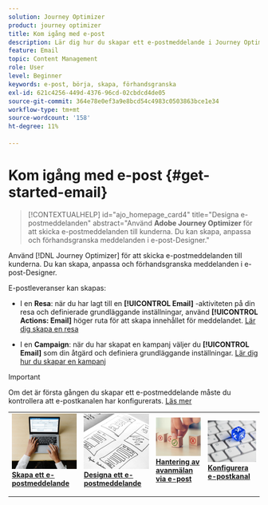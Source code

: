 ```yaml
---
solution: Journey Optimizer
product: journey optimizer
title: Kom igång med e-post
description: Lär dig hur du skapar ett e-postmeddelande i Journey Optimizer
feature: Email
topic: Content Management
role: User
level: Beginner
keywords: e-post, börja, skapa, förhandsgranska
exl-id: 621c4256-449d-4376-96cd-02cbdcd4de05
source-git-commit: 364e78e0ef3a9e8bcd54c4983c0503863bce1e34
workflow-type: tm+mt
source-wordcount: '158'
ht-degree: 11%

---
```


# Kom igång med e-post {#get-started-email}

>[!CONTEXTUALHELP]
>id="ajo_homepage_card4"
>title="Designa e-postmeddelanden"
>abstract="Använd **Adobe Journey Optimizer** för att skicka e-postmeddelanden till kunderna. Du kan skapa, anpassa och förhandsgranska meddelanden i e-post-Designer."

Använd [!DNL Journey Optimizer] för att skicka e-postmeddelanden till kunderna. Du kan skapa, anpassa och förhandsgranska meddelanden i e-post-Designer.

E-postleveranser kan skapas:

* I en **Resa**: när du har lagt till en **[!UICONTROL Email]** -aktiviteten på din resa och definierade grundläggande inställningar, använd **[!UICONTROL Actions: Email]** höger ruta för att skapa innehållet för meddelandet. [Lär dig skapa en resa](../building-journeys/journey-gs.md)

* I en **Campaign**: när du har skapat en kampanj väljer du **[!UICONTROL Email]** som din åtgärd och definiera grundläggande inställningar. [Lär dig hur du skapar en kampanj](../campaigns/create-campaign.md#configure)


>[!IMPORTANT]
>
>Om det är första gången du skapar ett e-postmeddelande måste du kontrollera att e-postkanalen har konfigurerats. [Läs mer](email-settings.md)

<table style="table-layout:fixed"><tr style="border: 0;">
<td>
<a href="create-email.md">
<img alt="Skapa" src="../assets/do-not-localize/email-create.jpeg">
</a>
<div><a href="create-email.md"><strong>Skapa ett e-postmeddelande</strong>
</div>
<p>
</td>
<td>
<a href="get-started-email-design.md">
<img alt="Design" src="../assets/do-not-localize/email-design.jpg">
</a>
<div>
<a href="get-started-email-design.md"><strong>Designa ett e-postmeddelande</strong></a>
</div>
<p></td>
<td>
<a href="email-opt-out.md">
<img alt="Avanmäl dig" src="../assets/do-not-localize/email-opt-out.jpg">
</a>
<div>
<a href="email-opt-out.md"><strong>Hantering av avanmälan via e-post</strong></a>
</div>
<p>
</td>
<td>
<a href="email-settings.md">
<img alt="Konfigurera" src="../assets/do-not-localize/email-config.jpg">
</a>
<div>
<a href="email-settings.md"><strong>Konfigurera e-postkanal</strong></a>
</div>
<p>
</td>
</tr></table>
